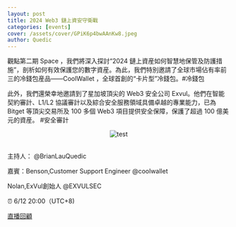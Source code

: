 ```yaml
---
layout: post
title: 2024 Web3 鏈上資安守衛戰
categories: [events]
cover: /assets/cover/GPiK6p4bwAAnKw8.jpeg
author: Quedic
---
```


觀點第二期 Space ，我們將深入探討“2024 鏈上資産如何智慧地保管及防護措施”，剖析如何有效保護您的數字資産。為此，我們特別邀請了全球市場佔有率前三的冷錢包産品——CoolWallet ，全球首創的“卡片型”冷錢包。#冷錢包

此外，我們還榮幸地邀請到了星加坡頂尖的 Web3 安全公司 Exvul。他們在智能契約審計、L1/L2 協議審計以及綜合安全服務領域具備卓越的專業能力，已為Bitget 等頂尖交易所及 100 多個 Web3 項目提供安全保障，保護了超過 100 億美元的資産。 #安全審計

<center><img src="https://www.quedicshares.com/assets/cover/GPiK6p4bwAAnKw8.jpeg" title="test"></center>
<br>

主持人：
@BrianLauQuedic
 

嘉賓：Benson,Customer Support Engineer
@coolwallet
 

Nolan,ExVul創始人
@EXVULSEC
 

⏰ 6/12 20:00（UTC+8)

[直播回顧](https://twitter.com/i/spaces/1nAJEaYraraJL)
